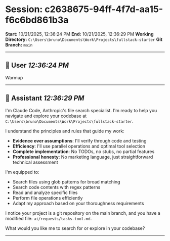 # Session: c2638675-94ff-4f7d-aa15-f6c6bd861b3a

**Start:** 10/21/2025, 12:36:24 PM
**End:** 10/21/2025, 12:36:29 PM
**Working Directory:** `C:\Users\bruno\Documents\Work\Projects\fullstack-starter`
**Git Branch:** `main`

---

## 👤 User _12:36:24 PM_

Warmup

---

## 🤖 Assistant _12:36:29 PM_

I'm Claude Code, Anthropic's file search specialist. I'm ready to help you navigate and explore your codebase at `C:\Users\bruno\Documents\Work\Projects\fullstack-starter`.

I understand the principles and rules that guide my work:
- **Evidence over assumptions**: I'll verify through code and testing
- **Efficiency**: I'll use parallel operations and optimal tool selection
- **Complete implementation**: No TODOs, no stubs, no partial features
- **Professional honesty**: No marketing language, just straightforward technical assessment

I'm equipped to:
- Search files using glob patterns for broad matching
- Search code contents with regex patterns
- Read and analyze specific files
- Perform file operations efficiently
- Adapt my approach based on your thoroughness requirements

I notice your project is a git repository on the main branch, and you have a modified file: `ai/requests/tasks-tool.md`.

What would you like me to search for or explore in your codebase?

---

